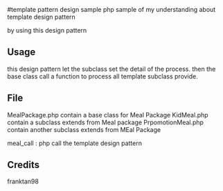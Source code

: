 <snippet>
  <content>
#template pattern design sample
php sample of my understanding about template design pattern

by using this design pattern 


## Usage
this design pattern let the subclass set the detail of the process. 
then the base class call a function to process all template subclass provide.

## File 
MealPackage.php contain a base class for Meal Package
KidMeal.php contain a subclass extends from Meal package 
PrpomotionMeal.php contain another subclass extends from MEal Package

meal_call : php call the template design pattern 
## Credits
franktan98
</content>
</snippet>